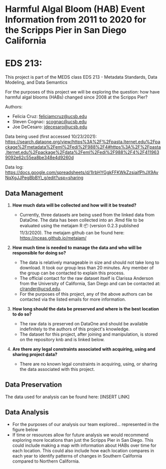 # Harmful Algal Bloom (HAB) Event Information from 2011 to 2020 for the Scripps Pier in San Diego California
# EDS 213: 

This project is part of the MEDS class EDS 213 - Metadata Standards, Data Modeling, and Data Semantics

For the purposes of this project we will be exploring the question: how have harmful algal blooms (HABs) changed since 2008 at the Scripps Pier?

Authors: 
* Felicia Cruz: feliciamcruz@ucsb.edu
* Steven Cognac: scognac@ucsb.edu
* Joe DeCesaro: jdecesaro@ucsb.edu

Data being used (first accessed 10/23/2021): https://search.dataone.org/view/https%3A%2F%2Fpasta.lternet.edu%2Fpackage%2Fmetadata%2Feml%2Fedi%2F988%2F4#https%3A%2F%2Fpasta.lternet.edu%2Fpackage%2Fdata%2Feml%2Fedi%2F988%2F4%2F4119639092e62c55ea8be348e4d9260d

Data log:
https://docs.google.com/spreadsheets/d/1lrbHYGgkFFKWkZzsiaifPhJX9AvNqXgJJPegBbBYI_g/edit?usp=sharing

## Data Management

1) **How much data will be collected and how will it be treated?**  
    - Currently, three datasets are being used from the linked data from DataOne. The data has been collected into an .Rmd file to be evaluated using the metajam R 📦 (version 0.2.3 published 11/3/2020). The metajam github can be found here: https://nceas.github.io/metajam/
  
2) **How much time is needed to manage the data and who will be responsible for doing so?**
    - The data is relatively manageable in size and should not take long to download. It took our group less than 20 minutes. Any member of the group can be contacted to explain this process.
    - The official contact for the raw dataset itself is Clarissa Anderson from the University of California, San Diego and can be contacted at: clrander@ucsd.edu.
    - For the purposes of this project, any of the above authors can be contacted via the listed emails for more information.

3) **How long should the data be preserved and where is the best location to do so?**
    - The raw data is preserved on DataOne and should be available indefinitely to the authors of this project's knowledge.
    - The dataset for this project, after joining and manipulation, is stored on the repository knb and is linked below.

4) **Are there any legal constraints associated with acquiring, using and sharing project data?**
    - There are no known legal constraints in acquiring, using, or sharing the data associated with this project.

## Data Preservation
The data used for analysis can be found here: [INSERT LINK]

## Data Analysis
   - For the purposes of our analysis our team explored... represented in the figure below
   - If time or resources allow for future analysis we would recommend exploring more locations than just the Scripps Pier in San Diego. This could include making a map with information about HABs over time for each location. This could also include how each location compares in each year to identify patterns of changes in Southern California compared to Northern California.
    
